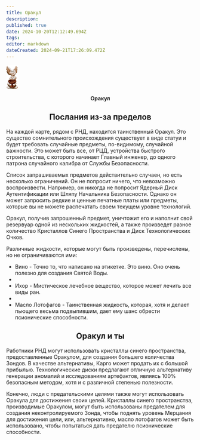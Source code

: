 ```yaml
---
title: Оракул
description: 
published: true
date: 2024-10-20T12:12:49.694Z
tags: 
editor: markdown
dateCreated: 2024-09-21T17:26:09.472Z
---
```


<p><p><img class="img1" src="/guides/the_oracle.png" >

<center><b>Оракул</b></center>

  ## <center>Послания из-за пределов</center>

На каждой карте, рядом с РНД, находится таинственный Оракул. Это существо сомнительного происхождения существует в виде статуи и будет требовать случайные предметы, по-видимому, случайной важности. Это может быть все, от РЦД, устройства быстрого строительства, с которого начинает Главный инженер, до одного патрона случайного калибра от Службы Безопасности.

Список запрашиваемых предметов действительно случаен, но есть несколько ограничений. Он не попросит ничего, что невозможно воспроизвести. Например, он никогда не попросит Ядерный Диск Аутентификации или Шляпу Начальника Безопасности. Однако он может запросить редкие и ценные печатные платы или предметы, которые вы не можете распечатать своем текущем уровне технологий.

Оракул, получив запрошенный предмет, уничтожит его и наполнит свой резервуар одной из нескольких жидкостей, а также произведет разное количество Кристаллов Синего Пространства и Диск Технологических Очков.

Различные жидкости, которые могут быть произведены, перечислены, но не ограничиваются ими:

- Вино - Точно то, что написано на этикетке. Это вино. Оно очень полезно для создания Святой Воды.
- 
- Ихор - Мистическое лечебное вещество, которое может лечить все виды ран.
- 
- Масло Лотофагов - Таинственная жидкость, которая, хотя и делает пьющего весьма подвыпившим, дает ему шанс обрести псионические способности.

## <center>Оракул и ты</center>

Работники РНД могут использовать кристаллы синего пространства, предоставленные Оракулом, для создания большего количества Зондов. В качестве альтернативы, Карго может продать их с большой прибылью. Технологические диски предлагают отличную альтернативу генерации аномалий и исследованиям артефактов, являясь 100% безопасным методом, хотя и с различной степенью полезности.

Конечно, люди с предательскими целями также могут использовать Оракула для достижения своих целей. Кристаллы синего пространства, производимые Оракулом, могут быть использованы предателем для создания неконтролируемого Зонда, чтобы поднять уровень Мерцания для достижения цели, или, альтернативно, масло лотофагов может быть использовано, чтобы попытаться дать предателю псионические способности.